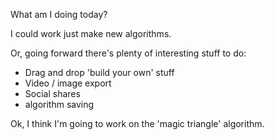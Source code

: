 What am I doing today?

I could work just make new algorithms.

Or, going forward there's plenty of interesting stuff to do:

- Drag and drop 'build your own' stuff
- Video / image export
- Social shares
- algorithm saving

Ok, I think I'm going to work on the 'magic triangle' algorithm.
